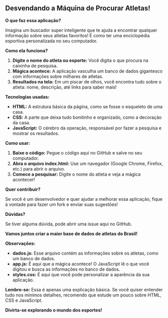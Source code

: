## Desvendando a Máquina de Procurar Atletas!

**O que faz essa aplicação?**

Imagina um buscador super inteligente que te ajuda a encontrar qualquer informação sobre seus atletas favoritos! É como ter uma enciclopédia esportiva personalizada no seu computador. 

**Como ela funciona?**

1. **Digite o nome do atleta ou esporte:** Você digita o que procura na caixinha de pesquisa.
2. **Mágica acontece:** A aplicação vasculha um banco de dados gigantesco com informações sobre milhares de atletas. 
3. **Resultados na tela:** Em um piscar de olhos, você encontra tudo sobre o atleta: nome, descrição, até links para saber mais!

**Tecnologias usadas:**

* **HTML:** A estrutura básica da página, como se fosse o esqueleto de uma casa.
* **CSS:** A parte que deixa tudo bonitinho e organizado, como a decoração da casa.
* **JavaScript:** O cérebro da operação, responsável por fazer a pesquisa e mostrar os resultados.

**Como usar:**

1. **Baixe o código:** Pegue o código aqui no GitHub e salve no seu computador.
2. **Abra o arquivo index.html:** Use um navegador (Google Chrome, Firefox, etc.) para abrir o arquivo.
3. **Comece a pesquisar:** Digite o nome do atleta e veja a mágica acontecer!

**Quer contribuir?**

Se você é um desenvolvedor e quer ajudar a melhorar essa aplicação, fique à vontade para fazer um fork e enviar suas sugestões!

**Dúvidas?**

Se tiver alguma dúvida, pode abrir uma issue aqui no GitHub.

**Vamos juntos criar a maior base de dados de atletas do Brasil!** 

**Observações:**

* **dados.js:** Esse arquivo contém as informações sobre os atletas, como um banco de dados.
* **app.js:** É aqui que a mágica acontece! O JavaScript lê o que você digitou e busca as informações no banco de dados.
* **styles.css:** É aqui que você pode personalizar a aparência da sua aplicação.

**Lembre-se:** Essa é apenas uma explicação básica. Se você quiser entender tudo nos mínimos detalhes, recomendo que estude um pouco sobre HTML, CSS e JavaScript.

**Divirta-se explorando o mundo dos esportes!**
